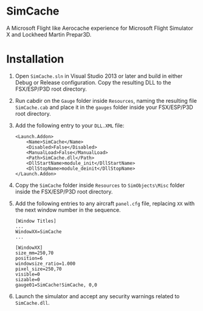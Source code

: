 # SimCache
A Microsoft Flight like Aerocache experience for Microsoft Flight Simulator X and Lockheed Martin Prepar3D.

# Installation
1. Open `SimCache.sln` in Visual Studio 2013 or later and build in either Debug or Release configuration. Copy the resulting DLL to the FSX/ESP/P3D root directory.
2. Run cabdir on the `Gauge` folder inside `Resources`, naming the resulting file `SimCache.cab` and place it in the `gauges` folder inside your FSX/ESP/P3D root directory.
3. Add the following entry to your `DLL.XML` file:

    ```
    <Launch.Addon>
        <Name>SimCache</Name>
        <Disabled>False</Disabled>
        <ManualLoad>False</ManualLoad>
        <Path>SimCache.dll</Path>
        <DllStartName>module_init</DllStartName>
        <DllStopName>module_deinit</DllStopName>
    </Launch.Addon>
    ```
    
4. Copy the `SimCache` folder inside `Resources` to `SimObjects\Misc` folder inside the FSX/ESP/P3D root directory.
5. Add the following entries to any aircraft `panel.cfg` file, replacing `XX` with the next window number in the sequence.

    ```
    [Window Titles]
    ...
    WindowXX=SimCache
    ...

    [WindowXX]
    size_mm=250,70
    position=6
    windowsize_ratio=1.000
    pixel_size=250,70
    visible=0
    sizable=0
    gauge01=SimCache!SimCache, 0,0
    ```

6. Launch the simulator and accept any security warnings related to `SimCache.dll`.
